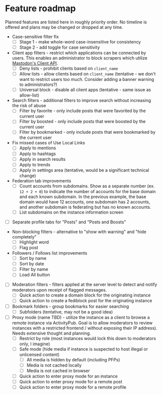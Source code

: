 # Feature roadmap

Planned features are listed here in roughly priority order.
No timeline is offered and plans may be changed or dropped at any time.

- Case-sensitive filter fix
  - [ ] Stage 1 - make whole-word case-insensitive for consistency
  - [ ] Stage 2 - add toggle for case sensitivity
- Client app filters - restrict which applications can be connected by users. This enables an administrator to block scrapers which utilize [Mastodon's Client API](https://docs.joinmastodon.org/client/intro/).
  - [ ] Deny lists - prohibit clients based on `client_name`
  - [ ] Allow lists - allow clients based on `client_name` (tentative - we don't want to restrict users too much. Consider adding a banner warning to administrators?)
  - [ ] Universal block - disable all client apps (tentative - same issue as allow-list)
- Search filters - additional filters to improve search without increasing the risk of abuse
  - [ ] Filter by favorite - only include posts that were favorited by the current user
  - [ ] Filter by boosted - only include posts that were boosted by the current user
  - [ ] Filter by bookmarked - only include posts that were bookmarked by the current user
- Fix missed cases of Use Local Links
  - [ ] Apply to mentions
  - [ ] Apply to hashtags
  - [ ] Apply in search results
  - [ ] Apply to trends
  - [ ] Apply in settings area (tentative, would be a significant technical change)
- Federation tab improvements
  - [ ] Count accounts from subdomains. Show as a separate number (ex. `12 + 2 + 0`) to indicate the number of accounts for the base domain and each known subdomain. In the previous example, the base domain would have 12 accounts, one subdomain has 2 accounts, and another subdomain is federating but has no known accounts.
  - [ ] List subdomains on the instance information screen
- [ ] Separate profile tabs for "Posts" and "Posts and Boosts"
- Non-blocking filters - alternative to "show with warning" and "hide completely"
  - [ ] Highlight word
  - [ ] Flag post
- Followers / Follows list improvements
  - [ ] Sort by name
  - [ ] Sort by date
  - [ ] Filter by name
  - [ ] Load All button
- [ ] Moderation filters - filters applied at the server level to detect and notify moderators upon receipt of flagged messages.
  - [ ] Quick action to create a domain block for the originating instance
  - [ ] Quick action to create a fediblock post for the originating instance
- [ ] Bookmark folders - group bookmarks for easier searching
  - [ ] Subfolders (tentative, may not be a good idea)
- [ ] Proxy mode (name TBD) - utilize the instance as a client to browse a remote instance via ActivityPub. Goal is to allow moderators to review instances with a restricted frontend / without exposing their IP address). Needs extensive thought and planning.
  - [ ] Restrict by role (most instances would lock this down to moderators only, I imagine)
  - [ ] Safe mode (hide media if instance is suspected to host illegal or unlicensed content)
    - [ ] All media is hidden by default (including PFPs)
    - [ ] Media is not cached locally
    - [ ] Media is not cached in browser
  - [ ] Quick action to enter proxy mode for an instance
  - [ ] Quick action to enter proxy mode for a remote post
  - [ ] Quick action to enter proxy mode for a remote profile
